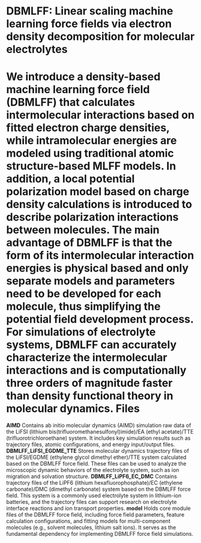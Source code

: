 DBMLFF: Linear scaling machine learning force fields via electron density decomposition for molecular electrolytes
=
We introduce a density-based machine learning force field (DBMLFF) that calculates intermolecular interactions based on fitted electron charge densities, while intramolecular energies are modeled using traditional atomic structure-based MLFF models. In addition, a local potential polarization model based on charge density calculations is introduced to describe polarization interactions between molecules. The main advantage of DBMLFF is that the form of its intermolecular interaction energies is physical based and only separate models and parameters need to be developed for each molecule, thus simplifying the potential field development process. For simulations of electrolyte systems, DBMLFF can accurately characterize the intermolecular interactions and is computationally three orders of magnitude faster than density functional theory in molecular dynamics.
Files
=
**AIMD** Contains ab initio molecular dynamics (AIMD) simulation raw data of the LiFSI (lithium bis(trifluoromethanesulfonyl)imide)/EA (ethyl acetate)/TTE (trifluorotrichloroethane) system. It includes key simulation results such as trajectory files, atomic configurations, and energy input/output files.
**DBMLFF_LiFSI_EGDME_TTE** Stores molecular dynamics trajectory files of the LiFSI/EGDME (ethylene glycol dimethyl ether)/TTE system calculated based on the DBMLFF force field. These files can be used to analyze the microscopic dynamic behaviors of the electrolyte system, such as ion migration and solvation structure.
**DBMLFF_LiPF6_EC_DMC** Contains trajectory files of the LiPF6 (lithium hexafluorophosphate)/EC (ethylene carbonate)/DMC (dimethyl carbonate) system based on the DBMLFF force field. This system is a commonly used electrolyte system in lithium-ion batteries, and the trajectory files can support research on electrolyte interface reactions and ion transport properties.
**model** Holds core module files of the DBMLFF force field, including force field parameters, feature calculation configurations, and fitting models for multi-component molecules (e.g., solvent molecules, lithium salt ions). It serves as the fundamental dependency for implementing DBMLFF force field simulations.
